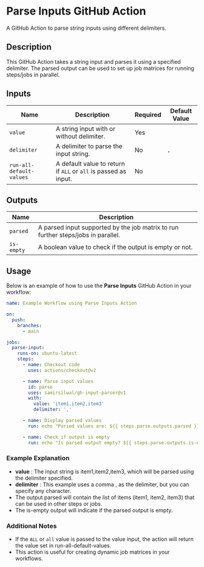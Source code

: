 # Parse Inputs GitHub Action

A GitHub Action to parse string inputs using different delimiters.

## Description

This GitHub Action takes a string input and parses it using a specified delimiter. The parsed output can be used to set up job matrices for running steps/jobs in parallel.

## Inputs

| Name                    | Description                                      | Required | Default Value |
|-------------------------|--------------------------------------------------|----------|---------------|
| `value`                 | A string input with or without delimiter.        | Yes      |               |
| `delimiter`             | A delimiter to parse the input string.           | No       | `,`           |
| `run-all-default-values`| A default value to return if `ALL` or `all` is passed as input. | No |               |

## Outputs

| Name         | Description                                                           |
|--------------|-----------------------------------------------------------------------|
| `parsed`     | A parsed input supported by the job matrix to run further steps/jobs in parallel. |
| `is-empty`   | A boolean value to check if the output is empty or not.               |

## Usage

Below is an example of how to use the **Parse Inputs** GitHub Action in your workflow:

```yaml
name: Example Workflow using Parse Inputs Action

on:
  push:
    branches:
      - main

jobs:
  parse-input:
    runs-on: ubuntu-latest
    steps:
      - name: Checkout code
        uses: actions/checkout@v2

      - name: Parse input values
        id: parse
        uses: samirsilwal/gh-input-parser@v1
        with:
          value: 'item1,item2,item3'
          delimiter: ','

      - name: Display parsed values
        run: echo "Parsed values are: ${{ steps.parse.outputs.parsed }}"

      - name: Check if output is empty
        run: echo "Is parsed output empty? ${{ steps.parse.outputs.is-empty }}"
```

### Example Explanation
- **value** : The input string is item1,item2,item3, which will be parsed using the delimiter specified.
- **delimiter** : This example uses a comma , as the delimiter, but you can specify any character.
- The output parsed will contain the list of items (item1, item2, item3) that can be used in other steps or jobs.
- The is-empty output will indicate if the parsed output is empty.

### Additional Notes
- If the `ALL` or `all` value is passed to the value input, the action will return the value set in run-all-default-values.
- This action is useful for creating dynamic job matrices in your workflows.
